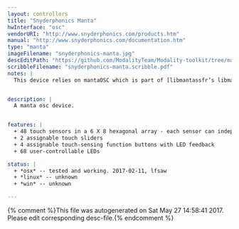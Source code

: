 ```yaml
---
layout: controllers
title: "Snyderphonics Manta"
hwInterface: "osc"
vendorURI: "http://www.snyderphonics.com/products.htm"
manual: "http://www.snyderphonics.com/documentation.htm"
type: "manta"
imageFilename: "snyderphonics-manta.jpg"
descEditPath: "https://github.com/ModalityTeam/Modality-toolkit/tree/master/Modality/MKtlDescriptions//snyderphonics-manta.desc.scd"
scribbleFilename: "snyderphonics-manta.scribble.pdf"
notes: |
  This device relies on mantaOSC which is part of [libmantassfr’s libmanta implementation](https://github.com/ssfrr/libmanta).


description: |
  A manta osc device.


features: |
  + 48 touch sensors in a 6 X 8 hexagonal array - each sensor can independently send both continuous control data and note-on/off events with velocity sensitivity simultaneously
  + 2 assignable touch sliders
  + 4 assignable touch-sensing function buttons with LED feedback
  + 68 user-controllable LEDs

status: |
  + *osx* -- tested and working. 2017-02-11, lfsaw
  + *linux* -- unknown
  + *win* -- unknown

---
```

{% comment %}This file was autogenerated on Sat May 27 14:58:41 2017. Please edit corresponding desc-file.{% endcomment %}